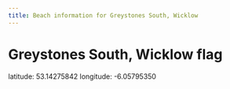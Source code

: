 ```yaml
---
title: Beach information for Greystones South, Wicklow
---
```

# Greystones South, Wicklow <span class="material-icons blue-flag">flag</span>

<div class="location-info">latitude: 53.14275842 longitude: -6.05795350</div>
<div></div>